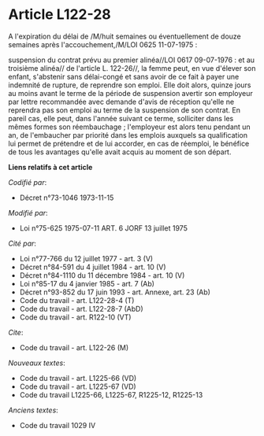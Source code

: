 # Article L122-28

A l'expiration du délai de /M/huit semaines ou éventuellement de douze semaines après l'accouchement,/M/LOI  0625
11-07-1975 :

suspension du contrat prévu au premier alinéa//LOI  0617 09-07-1976 : et au troisième alinéa// de l'article L. 122-26//, la
femme peut, en vue d'élever son enfant, s'abstenir sans délai-congé et sans avoir de ce fait à payer une indemnité de
rupture, de reprendre son emploi. Elle doit alors, quinze jours au moins avant le terme de la période de suspension avertir
son employeur  par lettre recommandée avec demande d'avis de réception qu'elle ne reprendra pas son emploi au terme de la
suspension de son contrat. En pareil cas, elle peut, dans l'année suivant ce terme, solliciter dans les mêmes formes son
réembauchage ; l'employeur est alors tenu pendant un an, de l'embaucher par priorité dans les emplois auxquels sa
qualification lui permet de prétendre et de lui accorder, en cas de réemploi, le bénéfice de tous les avantages qu'elle avait
acquis au moment de son départ.

**Liens relatifs à cet article**

_Codifié par_:

  - Décret n°73-1046 1973-11-15

_Modifié par_:

  - Loi n°75-625 1975-07-11 ART. 6 JORF 13 juillet 1975

_Cité par_:

  - Loi n°77-766 du 12 juillet 1977 - art. 3 (V)
  - Décret n°84-591 du 4 juillet 1984 - art. 10 (V)
  - Décret n°84-1110 du 11 décembre 1984 - art. 10 (V)
  - Loi n°85-17 du 4 janvier 1985 - art. 7 (Ab)
  - Décret n°93-852 du 17 juin 1993 - art. Annexe, art. 23 (Ab)
  - Code du travail - art. L122-28-4 (T)
  - Code du travail - art. L122-28-7 (AbD)
  - Code du travail - art. R122-10 (VT)

_Cite_:

  - Code du travail - art. L122-26 (M)

_Nouveaux textes_:

  - Code du travail - art. L1225-66 (VD)
  - Code du travail - art. L1225-67 (VD)
  - Code du travail L1225-66, L1225-67, R1225-12, R1225-13

_Anciens textes_:

  - Code du travail 1029 IV
